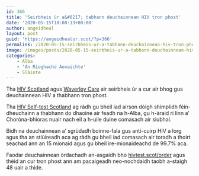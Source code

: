 ```yaml
---
id: 366
title: 'Seirbheis ùr a&#8217; tabhann deuchainnean HIV tron phost'
date: '2020-05-15T18:00:13+00:00'
author: angeidheal
layout: post
guid: 'https://angeidhealur.scot/?p=366'
permalink: /2020-05-15-seirbheis-ur-a-tabhann-deuchainnean-hiv-tron-phost/
image: /images/posts/2020-05-15-seirbheis-ur-a-tabhann-deuchainnean-hiv-tron-phost.webp
categories:
    - Alba
    - 'An Rìoghachd Aonaichte'
    - Slàinte
---
```


Tha [HIV Scotland](https://www.hiv.scot/) agus [Waverley Care](https://www.waverleycare.org/) air seirbheis ùr a cur air bhog gus deuchainnean HIV a thabhann tron phost.

Tha [HIV Self-test Scotland](https://hivtest.scot) ag ràdh gu bheil iad airson dòigh shìmplidh fèin-dheuchainn a thabhann do dhaoine air feadh na h-Alba, gu h-àraid ri linn a’ Choròna-bhìoras nuair nach eil a h-uile duine comasach air siubhal.

Bidh na deuchainnean a’ sgrùdadh boinne-fala gus anti-cuirp HIV a lorg agus tha an stiùireadh aca ag ràdh gu bheil iad comasach air toradh a thoirt seachad ann an 15 mionaid agus gu bheil ìre-mionaideachd de 99.7% aca.

Faodar deuchainnean òrdachadh an-asgaidh bho [hivtest.scot/order](https://hivtest.scot/order) agus thèid an cur tron phost ann am pacaigeadh neo-nochdaidh taobh a-staigh 48 uair a thìde.
